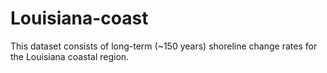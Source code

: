 # Louisiana-coast
This dataset consists of long-term (~150 years) shoreline change rates for the Louisiana coastal region. 
